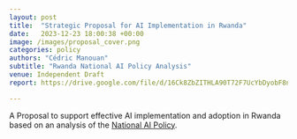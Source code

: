 ```yaml
---
layout: post
title:  "Strategic Proposal for AI Implementation in Rwanda"
date:   2023-12-23 18:00:38 +00:00
image: /images/proposal_cover.png
categories: policy
authors: "Cédric Manouan"
subtitle: "Rwanda National AI Policy Analysis"
venue: Independent Draft
report: https://drive.google.com/file/d/16Ck8ZbZITHLA90T72F7UcYbDyobF8nUM/view?usp=drive_link

---
```

A Proposal to support effective AI implementation and adoption in Rwanda based on an analysis of the [National AI Policy](https://www.minict.gov.rw/index.php?eID=dumpFile&t=f&f=67550&token=6195a53203e197efa47592f40ff4aaf24579640e).